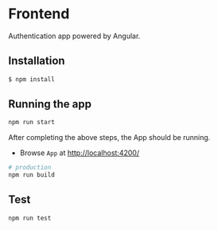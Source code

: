 # Frontend

Authentication app powered by Angular.

## Installation

```bash
$ npm install
```

## Running the app

```bash
npm run start
```

After completing the above steps, the App should be running.

- Browse `App` at [http://localhost:4200/](http://localhost:4200/)

```bash
# production
npm run build
```

## Test

```bash
npm run test
```

